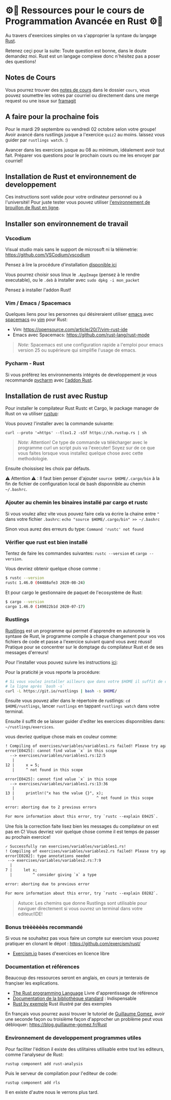 # ⚙🦀 Ressources pour le cours de Programmation Avancée en Rust ⚙🦀

Au travers d'exercices simples on va s'approprier la syntaxe du langage
[Rust](https://www.rust-lang.org/).

Retenez ceçi pour la suite: Toute question est bonne, dans le doute demandez moi.
Rust est un langage complexe donc n'hésitez pas a poser des questions!

## Notes de Cours

Vous pourrez trouver des [notes de cours](cours/readme.md) dans le dossier `cours`, vous pouvez
soumettre les votres par courriel ou directement dans une merge request ou une
issue sur [framagit](https://framagit.org/darnuria/rust-initiation)

## A faire pour la prochaine fois

Pour le mardi 29 septembre ou vendredi 02 octobre selon votre groupe!
Avoir avancé dans rustlings jusque a l'exercice `quiz2` au moins.
laissez vous guider par `rustlings watch`. :)

Avancer dans les exercices jusque au 08 au minimum, idéalement avoir tout fait.
Préparer vos questions pour le prochain cours ou me les envoyer par courriel!

## Installation de Rust et environnement de developpement

Ces instructions sont valide pour votre ordinateur personnel ou à l'université!
Pour juste tester vous pouvez utiliser [l'environnement de brouillon de Rust en ligne](https://play.rust-lang.org/).

## Installer son environnement de travail

### Vscodium

Visual studio mais sans le support de microsoft ni la télémetrie:
<https://github.com/VSCodium/vscodium>

Pensez à lire la procédure d'installation [disponible
ici](https://github.com/VSCodium/vscodium#downloadinstall)

Vous pourrez choisir sous linux le `.AppImage` (pensez à le rendre executable),
ou le `.deb` à installer avec `sudo dpkg -i mon_packet`

Pensez à installer l'addon Rust!

### Vim / Emacs / Spacemacs

Quelques liens pour les personnes qui désireraient utiliser [emacs](https://www.gnu.org/software/emacs/)
avec [spacemacs](https://www.spacemacs.org/) ou [vim](https://www.vim.org/) pour Rust:

* Vim: <https://opensource.com/article/20/7/vim-rust-ide>
* Emacs avec Spacemacs: <https://github.com/rust-lang/rust-mode>

> *Note:* Spacemacs est une configuration rapide a l'emploi pour emacs version
> 25 ou supérieure qui simplifie l'usage de emacs.

### Pycharm - Rust

Si vous préférez les environnements intégrés de developpement je vous recommande [pycharm](https://www.jetbrains.com/pycharm/download/download-thanks.html) avec [l'addon Rust](https://plugins.jetbrains.com/plugin/8182-rust/versions/stable).

## Installation de rust avec Rustup

Pour installer le compilateur Rust Rustc et Cargo, le package manager de Rust
on va utiliser [rustup](https://rustup.rs/):

Vous pouvez l'installer avec la commande suivante:

`curl --proto '=https' --tlsv1.2 -sSf https://sh.rustup.rs | sh`

> *Note:* Attention! Ce type de commande va télécharger avec le programme curl
> un script puis va l'executer! Soyez sur de ce que vous faites lorsque vous
> installez quelque chose avec cette methodologie.

Ensuite choissisez les choix par défauts.

⚠ Attention ⚠ : Il faut bien penser d'ajouter `source $HOME/.cargo/bin` à la fin de
fichier de configuration local de bash disponnible au chemin `~/.bashrc`.

### Ajouter au chemin les binaires installé par cargo et rustc

Si vous voulez allez vite vous pouvez faire cela va écrire la chaine entre `"`
dans votre fichier `.bashrc`: `echo "source $HOME/.cargo/bin" >> ~/.bashrc`

Sinon vous aurez des erreurs du type: `Command 'rustc' not found`

### Vérifier que rust est bien installé

Tentez de faire les commandes suivantes: `rustc --version` et `cargo --version`.

Vous devriez obtenir quelque chose comme :

```bash
$ rustc --version
rustc 1.46.0 (04488afe3 2020-08-24)
```

Et pour cargo le gestionnaire de paquet de l'ecosystème de Rust:

```bash
$ cargo --version
cargo 1.46.0 (149022b1d 2020-07-17)
```

### Rustlings

[Rustlings](https://github.com/rust-lang/rustlings/) est un programme qui permet d'apprendre en autonomie la syntaxe de Rust,
le programme compile à chaque changement pour vos vos fichiers de code et passe
a l'exercice suivant quand vous avez réussi! Pratique pour se concentrer sur
le domptage du compilateur Rust et de ses messages d'erreurs!

Pour l'installer vous pouvez suivre les instructions [ici](https://github.com/rust-lang/rustlings#macoslinux):

Pour la praticité je vous reporte la procédure:

```bash
# Si vous voulez installer ailleurs que dans votre $HOME il suffit de changer
# la ligne après `bash -s`
curl -L https://git.io/rustlings | bash -s $HOME/
```

Ensuite vous pouvez aller dans le répertoire de rustlings: `cd $HOME/rustlings`,
lancer `rustlings` en tappant `rustlings watch` dans votre terminal.

Ensuite il suffit de se laisser guider d'editer les exercices disponnibles dans:
`~/rustlings/exercices`.

vous devriez quelque chose mais en couleur comme:

```txt
! Compiling of exercises/variables/variables1.rs failed! Please try again. Here's the output:
error[E0425]: cannot find value `x` in this scope
  --> exercises/variables/variables1.rs:12:5
   |
12 |     x = 5;
   |     ^ not found in this scope

error[E0425]: cannot find value `x` in this scope
  --> exercises/variables/variables1.rs:13:36
   |
13 |     println!("x has the value {}", x);
   |                                    ^ not found in this scope

error: aborting due to 2 previous errors

For more information about this error, try `rustc --explain E0425`.
```

Une fois la correction faite lisez bien les messages du compilateur on est pas en C!
Vous devriez voir quelque chose comme il est temps de passer au prochain exercice!

```txt
✓ Successfully ran exercises/variables/variables1.rs!
! Compiling of exercises/variables/variables2.rs failed! Please try again. Here's the output:
error[E0282]: type annotations needed
 --> exercises/variables/variables2.rs:7:9
  |
7 |     let x;
  |         ^ consider giving `x` a type

error: aborting due to previous error

For more information about this error, try `rustc --explain E0282`.
```

> Astuce: Les chemins que donne Rustlings sont utilisable pour naviguer directement
si vous ouvrez un terminal dans votre editeur/IDE!

### Bonus trèèèèèès recommandé

Si vous ne souhaitez pas vous faire un compte sur exercism vous pouvez pratiquer
en clonant le dépot : <https://github.com/exercism/rust/>

* [Exercism.io](https://exercism.io/tracks/rust) bases d'exercices en licence
libre

### Documentation et références

Beaucoup des ressources seront en anglais, en cours je tenterais de françiser les explications.

* [The Rust programming Language](https://doc.rust-lang.org/book/) Livre d'apprentissage de référence
* [Documentation de la bibliothèque standard](https://doc.rust-lang.org/std/) : Indispensable
* [Rust by exemple](https://doc.rust-lang.org/stable/rust-by-example/) Rust illustré par des exemples

En français vous pourrez aussi trouver le tutoriel de [Guillaume Gomez](https://github.com/GuillaumeGomez/), avoir une seconde façon ou troisième façon d'approcher un problème peut vous débloquer: <https://blog.guillaume-gomez.fr/Rust>

### Environnement de developpement programmes utiles

Pour faciliter l'édition il existe des utilitaires utilisable entre tout les editeurs, comme
l'analyseur de Rust:

`rustup component add rust-analysis`

Puis le serveur de compilation pour l'editeur de code:

`rustup component add rls`

Il en existe d'autre nous le verrons plus tard.
